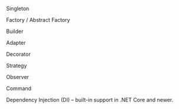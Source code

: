 Singleton

Factory / Abstract Factory

Builder

Adapter

Decorator

Strategy

Observer

Command

Dependency Injection (DI) – built-in support in .NET Core and newer.